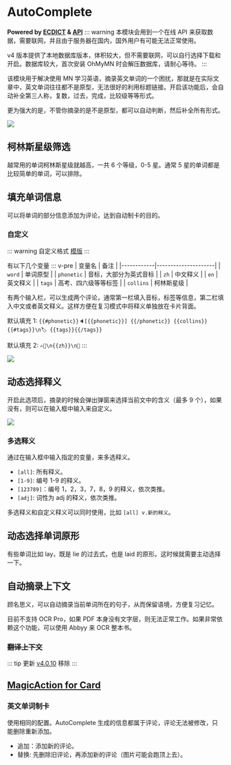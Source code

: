 # AutoComplete

**Powered by [ECDICT](https://github.com/skywind3000/ECDICT) & [API](http://dict.e.opac.vip/dict.php)**
::: warning
本模块会用到一个在线 API 来获取数据，需要联网，并且由于服务器在国内，国外用户有可能无法正常使用。

v4 版本提供了本地数据库版本，体积较大，但不需要联网，可以自行选择下载和开启。数据库较大，首次安装 OhMyMN 时会解压数据库，请耐心等待。
:::

该模块用于解决使用 MN 学习英语，摘录英文单词的一个困扰，那就是在实际文章中，英文单词往往都不是原型，无法很好的利用标题链接。开启该功能后，会自动补全第三人称，复数，过去，完成，比较级等等形式。

更为强大的是，不管你摘录的是不是原型，都可以自动判断，然后补全所有形式。

![](https://testmnbbs.oss-cn-zhangjiakou.aliyuncs.com/pic/f5ed247b373a2f5f053b6f3523.gif?x-oss-process=base_webp)

## 柯林斯星级筛选

越常用的单词柯林斯星级就越高，一共 6 个等级，0-5 星。通常 5 星的单词都是比较简单的单词，可以排除。

## 填充单词信息

可以将单词的部分信息添加为评论，达到自动制卡的目的。

### 自定义

::: warning 自定义格式
[模版](../custom.md#模版)
:::

有以下几个变量
::: v-pre
| 变量名     | 备注                  |
|------------|---------------------|
| `word`     | 单词原型              |
| `phonetic` | 音标，大部分为英式音标 |
| `zh`       | 中文释义              |
| `en`       | 英文释义              |
| `tags`     | 高考、四六级等等标签   |
| `collins`  | 柯林斯星级            |

有两个输入栏，可以生成两个评论，通常第一栏填入音标，标签等信息，第二栏填入中文或者英文释义。这样方便在复习模式中将释义单独放在卡片背面。

默认填充 1: `{{#phonetic}}🔈[{{phonetic}}] {{/phonetic}} {{collins}}{{#tags}}\n🏷 {{tags}}{{/tags}}`

默认填充 2: `✍🏻\n{{zh}}\n👀`
:::

![](https://testmnbbs.oss-cn-zhangjiakou.aliyuncs.com/pic20220730234119.png?x-oss-process=base_webp)

## 动态选择释义

开启此选项后，摘录的时候会弹出弹窗来选择当前文中的含义（最多 9 个），如果没有，则可以在输入框中输入来自定义。

![](https://testmnbbs.oss-cn-zhangjiakou.aliyuncs.com/pic20220731000657.png?x-oss-process=base_webp)

### 多选释义

通过在输入框中输入指定的变量，来多选释义。

- `[all]`: 所有释义。
- `[1-9]`: 编号 1-9 的释义。
- `[123789]`：编号 1，2，3，7，8，9 的释义，依次类推。
- `[adj]`: 词性为 adj 的释义，依次类推。

多选释义和自定义释义可以同时使用，比如 `[all] v.新的释义`。

## 动态选择单词原形

有些单词比如 lay，既是 lie 的过去式，也是 laid 的原形。这时候就需要主动选择一下。

## 自动摘录上下文

顾名思义，可以自动摘录当前单词所在的句子，从而保留语境，方便复习记忆。

目前不支持 OCR Pro，如果 PDF 本身没有文字层，则无法正常工作。如果非常依赖这个功能，可以使用 Abbyy 来 OCR 整本书。

### ~~翻译上下文~~
::: tip 更新
[v4.0.10](/update) 移除
:::


## [MagicAction for Card](magicaction4card.md#英文单词制卡)

### 英文单词制卡

使用相同的配置。AutoComplete 生成的信息都属于评论，评论无法被修改，只能删除重新添加。

- 追加：添加新的评论。
- 替换: 先删除旧评论，再添加新的评论（图片可能会跑顶上去）。
